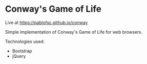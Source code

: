 # Conway's Game of Life

Live at https://pablofsc.github.io/conway

Simple implementation of Conway's Game of Life for web browsers.

Technologies used:
<ul>
  <li>Bootstrap</li>
  <li>jQuery</li>
</ul>
